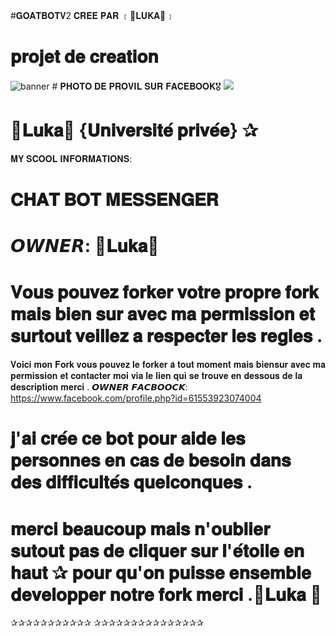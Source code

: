 #𝐆𝐎𝐀𝐓𝐁𝐎𝐓𝐕2 𝐂𝐑𝐄𝐄 𝐏𝐀𝐑 ﹝🌹𝐋𝐔𝐊𝐀🌹﹞
# 𝐩𝐫𝐨𝐣𝐞𝐭 𝐝𝐞 𝐜𝐫𝐞𝐚𝐭𝐢𝐨𝐧 </h1>
<img                                  src="https://i.ibb.co/dWmW039/image.jpg"                                    alt="banner">   # 𝐏𝐇𝐎𝐓𝐎 𝐃𝐄 𝐏𝐑𝐎𝐕𝐈𝐋 𝐒𝐔𝐑 𝐅𝐀𝐂𝐄𝐁𝐎𝐎𝐊🎖</h1>
<img src="https://i.ibb.co/yVR0MLc/image.jpg"/>
# 🌹𝐋𝐮𝐤𝐚🌹 {𝐔𝐧𝐢𝐯𝐞𝐫𝐬𝐢𝐭𝐞́ 𝐩𝐫𝐢𝐯𝐞́𝐞} ✰
𝐌𝐘 𝐒𝐂𝐎𝐎𝐋 𝐈𝐍𝐅𝐎𝐑𝐌𝐀𝐓𝐈𝐎𝐍𝐒:</h1>
# 𝐂𝐇𝐀𝐓 𝐁𝐎𝐓 𝐌𝐄𝐒𝐒𝐄𝐍𝐆𝐄𝐑 
# 𝙊𝙒𝙉𝙀𝙍: 🌹𝐋𝐮𝐤𝐚🌹
# 𝐕𝐨𝐮𝐬 𝐩𝐨𝐮𝐯𝐞𝐳 𝐟𝐨𝐫𝐤𝐞𝐫 𝐯𝐨𝐭𝐫𝐞 𝐩𝐫𝐨𝐩𝐫𝐞 𝐟𝐨𝐫𝐤 𝐦𝐚𝐢𝐬 𝐛𝐢𝐞𝐧 𝐬𝐮𝐫 𝐚𝐯𝐞𝐜 𝐦𝐚 𝐩𝐞𝐫𝐦𝐢𝐬𝐬𝐢𝐨𝐧 𝐞𝐭 𝐬𝐮𝐫𝐭𝐨𝐮𝐭 𝐯𝐞𝐢𝐥𝐥𝐞𝐳 𝐚 𝐫𝐞𝐬𝐩𝐞𝐜𝐭𝐞𝐫 𝐥𝐞𝐬 𝐫𝐞𝐠𝐥𝐞𝐬 .
𝐕𝐨𝐢𝐜𝐢 𝐦𝐨𝐧 𝐅𝐨𝐫𝐤 𝐯𝐨𝐮𝐬 𝐩𝐨𝐮𝐯𝐞𝐳 𝐥𝐞 𝐟𝐨𝐫𝐤𝐞𝐫 𝐚̀ 𝐭𝐨𝐮𝐭 𝐦𝐨𝐦𝐞𝐧𝐭 𝐦𝐚𝐢𝐬 𝐛𝐢𝐞𝐧𝐬𝐮𝐫 𝐚𝐯𝐞𝐜 𝐦𝐚 𝐩𝐞𝐫𝐦𝐢𝐬𝐬𝐢𝐨𝐧 𝐞𝐭 𝐜𝐨𝐧𝐭𝐚𝐜𝐭𝐞𝐫 𝐦𝐨𝐢 𝐯𝐢𝐚 𝐥𝐞 𝐥𝐢𝐞𝐧 𝐪𝐮𝐢 𝐬𝐞 𝐭𝐫𝐨𝐮𝐯𝐞 𝐞𝐧 𝐝𝐞𝐬𝐬𝐨𝐮𝐬 𝐝𝐞 𝐥𝐚 𝐝𝐞𝐬𝐜𝐫𝐢𝐩𝐭𝐢𝐨𝐧 𝐦𝐞𝐫𝐜𝐢 . 
𝙊𝙒𝙉𝙀𝙍 𝙁𝘼𝘾𝘽𝙊𝙊𝘾𝙆: https://www.facebook.com/profile.php?id=61553923074004
# 𝐣'𝐚𝐢 𝐜𝐫𝐞́𝐞 𝐜𝐞 𝐛𝐨𝐭 𝐩𝐨𝐮𝐫 𝐚𝐢𝐝𝐞 𝐥𝐞𝐬 𝐩𝐞𝐫𝐬𝐨𝐧𝐧𝐞𝐬 𝐞𝐧 𝐜𝐚𝐬 𝐝𝐞 𝐛𝐞𝐬𝐨𝐢𝐧 𝐝𝐚𝐧𝐬 𝐝𝐞𝐬 𝐝𝐢𝐟𝐟𝐢𝐜𝐮𝐥𝐭𝐞́𝐬 𝐪𝐮𝐞𝐥𝐜𝐨𝐧𝐪𝐮𝐞𝐬 . 
# 𝐦𝐞𝐫𝐜𝐢 𝐛𝐞𝐚𝐮𝐜𝐨𝐮𝐩 𝐦𝐚𝐢𝐬 𝐧'𝐨𝐮𝐛𝐥𝐢𝐞𝐫  𝐬𝐮𝐭𝐨𝐮𝐭 𝐩𝐚𝐬 𝐝𝐞 𝐜𝐥𝐢𝐪𝐮𝐞𝐫 𝐬𝐮𝐫 𝐥'𝐞́𝐭𝐨𝐢𝐥𝐞 𝐞𝐧 𝐡𝐚𝐮𝐭 ✰ 𝐩𝐨𝐮𝐫 𝐪𝐮'𝐨𝐧 𝐩𝐮𝐢𝐬𝐬𝐞 𝐞𝐧𝐬𝐞𝐦𝐛𝐥𝐞 𝐝𝐞𝐯𝐞𝐥𝐨𝐩𝐩𝐞𝐫 𝐧𝐨𝐭𝐫𝐞 𝐟𝐨𝐫𝐤 𝐦𝐞𝐫𝐜𝐢 .🌹𝐋𝐮𝐤𝐚 🌹
✰✰✰✰✰✰✰✰✰✰✰
✰✰✰✰✰✰✰✰✰✰✰✰✰✰✰
